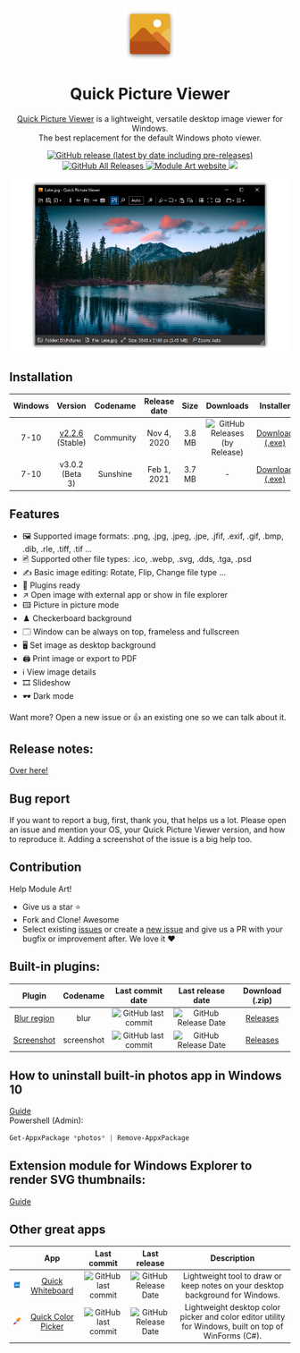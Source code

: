 <p align="center">
  <img src="/quick-picture-viewer/resources/imgs/picture96.png">
</p>
<h1 align="center">Quick Picture Viewer</h1>

<p align="center">
  <a href="https://moduleart.github.io/quick-picture-viewer/">Quick Picture Viewer</a> is a lightweight, versatile desktop image viewer for Windows.<br>The best replacement for the default Windows photo viewer.
</p>

<p align="center">
  <a href="https://github.com/ModuleArt/quick-picture-viewer/releases">
    <img alt="GitHub release (latest by date including pre-releases)" src="https://img.shields.io/github/v/release/moduleart/quick-picture-viewer?include_prereleases">
    <img alt="GitHub All Releases" src="https://img.shields.io/github/downloads/ModuleArt/quick-picture-viewer/total">
  </a>
  <a href="https://moduleart.github.io">
    <img alt="Module Art website" src="https://img.shields.io/badge/www-moduleart-%2300BCD4">
  </a>
  <a alt="Trello roadmap" href="https://trello.com/b/mFgTs747/quick-picture-viewer">
    <img src="https://img.shields.io/badge/planner-trello-%230079BF" />
  </a>
</p>

<p align="center">	
  <a href="https://moduleart.github.io/quick-picture-viewer">
    <img src="/docs/screenshots/main.png">
  </a>
</p>

## Installation

| Windows | Version | Codename | Release date | Size | Downloads | Installer |
| :---: | :---: | :---: | :---: | :---: | :---: | :---: |
| 7-10 | <a href="https://github.com/ModuleArt/quick-picture-viewer/releases/tag/v2.2.6">v2.2.6</a> (Stable) | Community | Nov 4, 2020 | 3.8 MB | ![GitHub Releases (by Release)](https://img.shields.io/github/downloads/ModuleArt/quick-picture-viewer/v2.2.6/total?label=latest%40v2.2.6) | <a href="https://github.com/ModuleArt/quick-picture-viewer/releases/download/v2.2.6/QuickPictureViewer-Setup.exe">Download (.exe)</a> |
| 7-10 | v3.0.2 (Beta 3) | Sunshine | Feb 1, 2021 | 3.7 MB | - | <a href="https://github.com/ModuleArt/quick-picture-viewer/raw/master/inno-setup/beta/v3.0.2-beta3.exe">Download (.exe)</a> |

## Features

* 🖼️ Supported image formats: .png, .jpg, .jpeg, .jpe, .jfif, .exif, .gif, .bmp, .dib, .rle, .tiff, .tif ...
* 🖻 Supported other file types: .ico, .webp, .svg, .dds, .tga, .psd
* ✍️ Basic image editing: Rotate, Flip, Change file type ...
* 🧩 Plugins ready
* ↗️ Open image with external app or show in file explorer
* 🖽 Picture in picture mode
* ♟️ Checkerboard background
* 🗔 Window can be always on top, frameless and fullscreen
* 🖥️ Set image as desktop background
* 🖨️ Print image or export to PDF
* ℹ️ View image details
* 🎞️ Slideshow
* 🕶️ Dark mode

Want more? Open a new issue or 👍 an existing one so we can talk about it.

## Release notes:

<a href="https://github.com/ModuleArt/quick-picture-viewer/releases">Over here!</a>

## Bug report

If you want to report a bug, first, thank you, that helps us a lot. Please open an issue and mention your OS, your Quick Picture Viewer version, and how to reproduce it. Adding a screenshot of the issue is a big help too.

## Contribution

Help Module Art!

* Give us a star ⭐
* Fork and Clone! Awesome
* Select existing <a href="https://github.com/ModuleArt/quick-picture-viewer/issues">issues</a> or create a <a href="https://github.com/ModuleArt/quick-picture-viewer/issues/new">new issue</a> and give us a PR with your bugfix or improvement after. We love it ❤

## Built-in plugins:

| Plugin | Codename | Last commit date | Last release date | Download (.zip) |
| :---: | :---: | :---: | :---: | :---: |
| <a href="https://github.com/ModuleArt/qpv-plugins#blur">Blur region</a> | blur | ![GitHub last commit](https://img.shields.io/github/last-commit/ModuleArt/qpv-plugins) | ![GitHub Release Date](https://img.shields.io/github/release-date/ModuleArt/qpv-plugins) | <a href="https://github.com/ModuleArt/qpv-plugins/releases/">Releases</a> |
| <a href="https://github.com/ModuleArt/qpv-plugins#screenshot">Screenshot</a> | screenshot | ![GitHub last commit](https://img.shields.io/github/last-commit/ModuleArt/qpv-plugins) | ![GitHub Release Date](https://img.shields.io/github/release-date/ModuleArt/qpv-plugins) | <a href="https://github.com/ModuleArt/qpv-plugins/releases/">Releases</a> |


## How to uninstall built-in photos app in Windows 10
<a href="https://www.howtogeek.com/224798/how-to-uninstall-windows-10s-built-in-apps-and-how-to-reinstall-them/">Guide</a><br>
Powershell (Admin):

```powershell
Get-AppxPackage *photos* | Remove-AppxPackage
```

## Extension module for Windows Explorer to render SVG thumbnails:
<a href="https://github.com/tibold/svg-explorer-extension/">Guide</a>

## Other great apps

| | App | Last commit | Last release | Description |
| :---: | :---: | :---: | :---: | :---: |
| <img src="https://github.com/ModuleArt/quick-whiteboard/blob/master/quick-whiteboard/resources/imgs/whiteboard64.png?raw=true"/> | <a href="https://github.com/ModuleArt/quick-whiteboard/">Quick Whiteboard</a> | ![GitHub last commit](https://img.shields.io/github/last-commit/ModuleArt/quick-whiteboard) | ![GitHub Release Date](https://img.shields.io/github/release-date/ModuleArt/quick-whiteboard) | Lightweight tool to draw or keep notes on your desktop background for Windows. |
| <img src="https://github.com/ModuleArt/quick-color-picker/blob/master/quick-color-picker/resources/imgs/picker64.png?raw=true"/> | <a href="https://github.com/ModuleArt/quick-color-picker/">Quick Color Picker</a> | ![GitHub last commit](https://img.shields.io/github/last-commit/moduleart/quick-color-picker) | ![GitHub Release Date](https://img.shields.io/github/release-date/ModuleArt/quick-color-picker) | Lightweight desktop color picker and color editor utility for Windows, built on top of WinForms (C#). |

